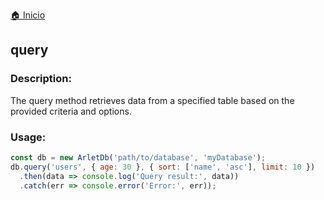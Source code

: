 [🏠 Inicio](../README.md)

## query

### Description:

The query method retrieves data from a specified table based on the provided criteria and options.

### Usage:

````javascript
const db = new ArletDb('path/to/database', 'myDatabase');
db.query('users', { age: 30 }, { sort: ['name', 'asc'], limit: 10 })
  .then(data => console.log('Query result:', data))
  .catch(err => console.error('Error:', err));
````